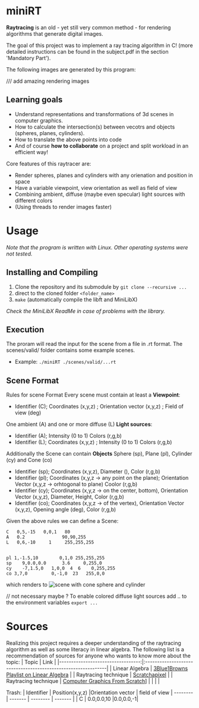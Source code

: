 # miniRT

**Raytracing** is an old - yet still very common method - for rendering algorithms that generate digital images. 

The goal of this project was to implement a ray tracing algorithm in C! (more detailed instructions can be found in the subject.pdf in the section 'Mandatory Part'). 

The following images are generated by this program:

/// add amazing rendering images

## Learning goals
- Understand representations and transformations of 3d scenes in computer graphics.
- How to calculate the intersection(s) between vecotrs and objects (spheres, planes, cylinders).
- How to translate the above points into code
- And of course **how to collaborate** on a project and split workload in an efficient way!

Core features of this raytracer are:
- Render spheres, planes and cylinders with any orienation and position in space
- Have a variable viewpoint, view orientation as well as field of view
- Combining ambient, diffuse (maybe even specular) light sources with different colors
- (Using threads to render images faster)

# Usage
*Note that the program is written with Linux. Other operating systems were not tested.*

## Installing and Compiling
1) Clone the repository and its submodule by ``` git clone --recursive ... ```
2) direct to the cloned folder ```<folder_name>```
3) ```make``` (automatically compile the libft and MiniLibX)

*Check the MiniLibX ReadMe in case of problems with the library.*

## Execution
The proram will read the input for the scene from a file in .rt format. The scenes/valid/ folder contains some example scenes.
* Example: ```./miniRT ./scenes/valid/...rt```

## Scene Format
Rules for scene Format
Every scene must contain at least a **Viewpoint**:
- Identifier (C\); Coordinates (x,y,z) ; Orientation vector (x,y,z) ; Field of view (deg)

One ambient (A) and one or more diffuse (L) **Light sources**:
- Identifier (A); Intensity (0 to 1) Colors (r,g,b)
- Identifier (L); Coordinates (x,y,z) ; Intensity (0 to 1) Colors (r,g,b)

Additionally the Scene can contain **Objects** Sphere (sp), Plane (pl), Cylinder (cy) and Cone (co)
- Identifier (sp); Coordinates (x,y,z), Diameter (), Color (r,g,b)
- Identifier (pl); Coordinates (x,y,z -> any point on the plane); Orientation Vector (x,y,z -> orhtogonal to plane) Coolor (r,g,b)
- Identifier (cy); Coordinates (x,y,z -> on the center, bottom), Orientation Vector (x,y,z), Diameter, Height, Color (r,g,b)
- Identifier (co); Coordinates (x,y,z -> of the vertex), Orientation Vector (x,y,z), Opening angle (deg), Color (r,g,b)

Given the above rules we can define a Scene:
``` 
C   0,5,-15   0,0,1   80
A   0.2              90,90,255
L   0,6,-10     1     255,255,255


pl 1,-1.5,10        0,1,0 255,255,255
sp    9,0.0,0.0      3.6     0,255,0
cy    -7,1.5,0   1,0,0  4  6    0,255,255
co 3,7,0         0,-1,0  23   255,0,0

```
which renders to
![scene with cone sphere and cylinder]("/images/cyliner_cone_sphere.png")

// not necessary maybe ?
To enable colored diffuse light sources add .. to the environment variables
``` export ... ```

# Sources
Realizing this project requires a deeper understanding of the raytracing algorithm as well as some literacy in linear algebra. The following list is a recommendation of sources for anyone who wants to know more about the topic:
| Topic								| Link                                                        	|
|----------------------------------:|:--------------------------------------------------------------|
| Linear Algebra					| [3Blue1Browns Playlist on Linear Algebra](https://www.youtube.com/watch?v=kjBOesZCoqc&list=PL0-GT3co4r2y2YErbmuJw2L5tW4Ew2O5B) |
| Raytracing technique				| [Scratchapixel](https://www.scratchapixel.com/index.html)	|
| Raytracing technique				| [Computer Graphics From Scratch](https://www.gabrielgambetta.com/computer-graphics-from-scratch/)]	|
| | |

Trash:
| Identifier | Position(x,y,z) |Orientation vector | field of view
|  --------  |  -------  | --------  |  -------  |
| C | 0.0,0.0,10 |0.0,0.0,-1|
